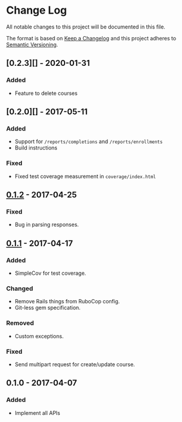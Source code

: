 # Change Log
All notable changes to this project will be documented in this file.

The format is based on [Keep a Changelog](http://keepachangelog.com/)
and this project adheres to [Semantic Versioning](http://semver.org/).

## [0.2.3][] - 2020-01-31
### Added
- Feature to delete courses

## [0.2.0][] - 2017-05-11
### Added
-   Support for `/reports/completions` and `/reports/enrollments`
-   Build instructions

### Fixed
-   Fixed test coverage measurement in `coverage/index.html`

## [0.1.2][] - 2017-04-25
### Fixed
-   Bug in parsing responses.

## [0.1.1][] - 2017-04-17
### Added
-   SimpleCov for test coverage.

### Changed
-   Remove Rails things from RuboCop config.
-   Git-less gem specification.

### Removed
-   Custom exceptions.

### Fixed
-   Send multipart request for create/update course.

## 0.1.0 - 2017-04-07
### Added
-   Implement all APIs

[Unreleased]: https://github.ibm.com/bdu/companion-cube-ruby/compare/0.1.2...HEAD
[0.1.2]: https://github.ibm.com/bdu/companion-cube-ruby/compare/0.1.1...0.1.2
[0.1.1]: https://github.ibm.com/bdu/companion-cube-ruby/compare/0.1.0...0.1.1
